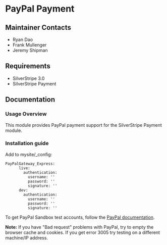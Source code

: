# PayPal Payment

## Maintainer Contacts

*  Ryan Dao
*  Frank Mullenger
*  Jeremy Shipman

## Requirements

* SilverStripe 3.0
* SilverStripe Payment

## Documentation

### Usage Overview

This module provides PayPal payment support for the SilverStripe Payment module. 

### Installation guide
  Add to mysite/_config:
  
  	PayPalGateway_Express: 
		  live:
		    authentication:
		      username: ''
		      password: ''
		      signature: ''
		  dev:
		    authentication:
		      username: ''
		      password: ''
		      signature: ''

To get PayPal Sandbox test accounts, follow the [PayPal documentation](https://cms.paypal.com/cms_content/US/en_US/files/developer/PP_Sandbox_UserGuide.pdf).
 
**Note:** If you have "Bad request" problems with PayPal, try to empty the browser cache and cookies. If you get error 3005 try testing on a different machine/IP address.